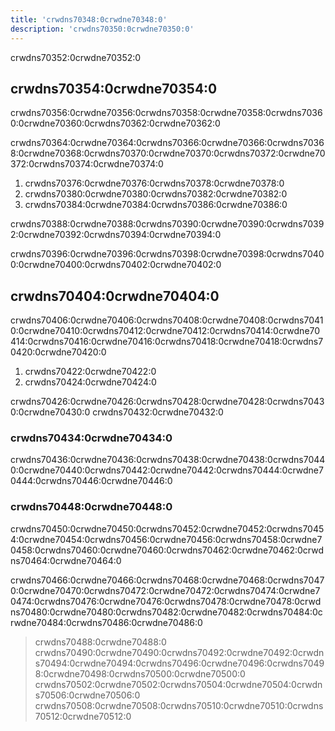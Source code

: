```yaml
---
title: 'crwdns70348:0crwdne70348:0'
description: 'crwdns70350:0crwdne70350:0'
---
```



crwdns70352:0crwdne70352:0

## crwdns70354:0crwdne70354:0

crwdns70356:0crwdne70356:0crwdns70358:0crwdne70358:0crwdns70360:0crwdne70360:0crwdns70362:0crwdne70362:0

crwdns70364:0crwdne70364:0crwdns70366:0crwdne70366:0crwdns70368:0crwdne70368:0crwdns70370:0crwdne70370:0crwdns70372:0crwdne70372:0crwdns70374:0crwdne70374:0

1. crwdns70376:0crwdne70376:0crwdns70378:0crwdne70378:0
2. crwdns70380:0crwdne70380:0crwdns70382:0crwdne70382:0
3. crwdns70384:0crwdne70384:0crwdns70386:0crwdne70386:0

crwdns70388:0crwdne70388:0crwdns70390:0crwdne70390:0crwdns70392:0crwdne70392:0crwdns70394:0crwdne70394:0

crwdns70396:0crwdne70396:0crwdns70398:0crwdne70398:0crwdns70400:0crwdne70400:0crwdns70402:0crwdne70402:0

## crwdns70404:0crwdne70404:0

crwdns70406:0crwdne70406:0crwdns70408:0crwdne70408:0crwdns70410:0crwdne70410:0crwdns70412:0crwdne70412:0crwdns70414:0crwdne70414:0crwdns70416:0crwdne70416:0crwdns70418:0crwdne70418:0crwdns70420:0crwdne70420:0

1. crwdns70422:0crwdne70422:0
2. crwdns70424:0crwdne70424:0

crwdns70426:0crwdne70426:0crwdns70428:0crwdne70428:0crwdns70430:0crwdne70430:0 crwdns70432:0crwdne70432:0

### crwdns70434:0crwdne70434:0

crwdns70436:0crwdne70436:0crwdns70438:0crwdne70438:0crwdns70440:0crwdne70440:0crwdns70442:0crwdne70442:0crwdns70444:0crwdne70444:0crwdns70446:0crwdne70446:0

### crwdns70448:0crwdne70448:0

crwdns70450:0crwdne70450:0crwdns70452:0crwdne70452:0crwdns70454:0crwdne70454:0crwdns70456:0crwdne70456:0crwdns70458:0crwdne70458:0crwdns70460:0crwdne70460:0crwdns70462:0crwdne70462:0crwdns70464:0crwdne70464:0

crwdns70466:0crwdne70466:0crwdns70468:0crwdne70468:0crwdns70470:0crwdne70470:0crwdns70472:0crwdne70472:0crwdns70474:0crwdne70474:0crwdns70476:0crwdne70476:0crwdns70478:0crwdne70478:0crwdns70480:0crwdne70480:0crwdns70482:0crwdne70482:0crwdns70484:0crwdne70484:0crwdns70486:0crwdne70486:0

> crwdns70488:0crwdne70488:0 crwdns70490:0crwdne70490:0crwdns70492:0crwdne70492:0crwdns70494:0crwdne70494:0crwdns70496:0crwdne70496:0crwdns70498:0crwdne70498:0crwdns70500:0crwdne70500:0 crwdns70502:0crwdne70502:0crwdns70504:0crwdne70504:0crwdns70506:0crwdne70506:0 crwdns70508:0crwdne70508:0crwdns70510:0crwdne70510:0crwdns70512:0crwdne70512:0
